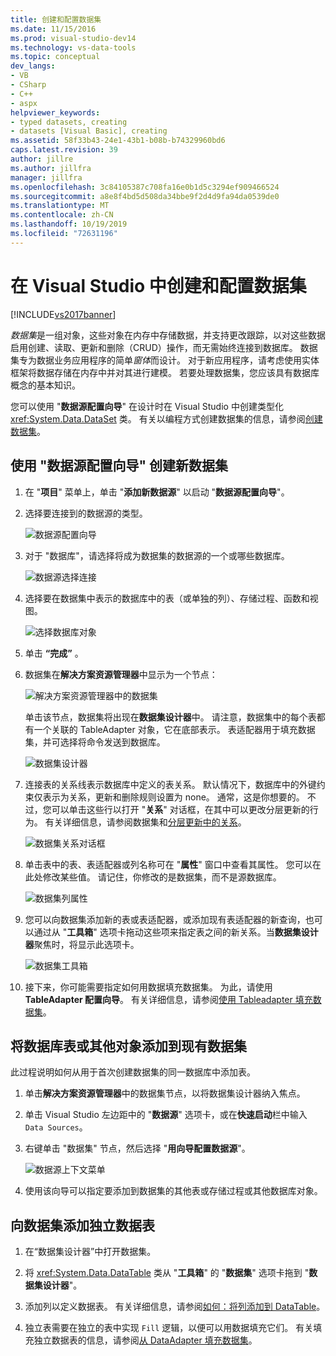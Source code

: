 ```yaml
---
title: 创建和配置数据集
ms.date: 11/15/2016
ms.prod: visual-studio-dev14
ms.technology: vs-data-tools
ms.topic: conceptual
dev_langs:
- VB
- CSharp
- C++
- aspx
helpviewer_keywords:
- typed datasets, creating
- datasets [Visual Basic], creating
ms.assetid: 58f33b43-24e1-43b1-b08b-b74329960bd6
caps.latest.revision: 39
author: jillre
ms.author: jillfra
manager: jillfra
ms.openlocfilehash: 3c84105387c708fa16e0b1d5c3294ef909466524
ms.sourcegitcommit: a8e8f4bd5d508da34bbe9f2d4d9fa94da0539de0
ms.translationtype: MT
ms.contentlocale: zh-CN
ms.lasthandoff: 10/19/2019
ms.locfileid: "72631196"
---
```

# <a name="create-and-configure-datasets-in-visual-studio"></a>在 Visual Studio 中创建和配置数据集
[!INCLUDE[vs2017banner](../includes/vs2017banner.md)]

*数据集*是一组对象，这些对象在内存中存储数据，并支持更改跟踪，以对这些数据启用创建、读取、更新和删除（CRUD）操作，而无需始终连接到数据库。 数据集专为数据业务应用程序的简单*窗体*而设计。 对于新应用程序，请考虑使用实体框架将数据存储在内存中并对其进行建模。 若要处理数据集，您应该具有数据库概念的基本知识。

 您可以使用 "**数据源配置向导**" 在设计时在 Visual Studio 中创建类型化 <xref:System.Data.DataSet> 类。 有关以编程方式创建数据集的信息，请参阅[创建数据集](https://msdn.microsoft.com/library/57629d8f-393e-4677-8b83-29ffde27f5fc)。

## <a name="create-a-new-dataset-by-using-the-data-source-configuration-wizard"></a>使用 "数据源配置向导" 创建新数据集

1. 在 "**项目**" 菜单上，单击 "**添加新数据源**" 以启动 "**数据源配置向导**"。

2. 选择要连接到的数据源的类型。

     ![数据源配置向导](../data-tools/media/data-source-configuration-wizard.png "数据源配置向导")

3. 对于 "数据库"，请选择将成为数据集的数据源的一个或哪些数据库。

     ![数据源选择连接](../data-tools/media/data-source-choose-a-connection.png "数据源选择连接")

4. 选择要在数据集中表示的数据库中的表（或单独的列）、存储过程、函数和视图。

     ![选择数据库对象](../data-tools/media/raddata-chose-objects.png "raddata 选择的对象")

5. 单击 **“完成”** 。

6. 数据集在**解决方案资源管理器**中显示为一个节点：

     ![解决方案资源管理器中的数据集](../data-tools/media/dataset-in-solution-explorer.png "解决方案资源管理器中的数据集")

     单击该节点，数据集将出现在**数据集设计器**中。 请注意，数据集中的每个表都有一个关联的 TableAdapter 对象，它在底部表示。 表适配器用于填充数据集，并可选择将命令发送到数据库。

     ![数据集设计器](../data-tools/media/dataset-designer.png "数据集设计器")

7. 连接表的关系线表示数据库中定义的表关系。 默认情况下，数据库中的外键约束仅表示为关系，更新和删除规则设置为 none。 通常，这是你想要的。 不过，您可以单击这些行以打开 "**关系**" 对话框，在其中可以更改分层更新的行为。 有关详细信息，请参阅数据集和[分层更新](../data-tools/hierarchical-update.md)[中的关系](../data-tools/relationships-in-datasets.md)。

     ![数据集关系对话框](../data-tools/media/raddata-relation-dialog.png "raddata 关系对话框")

8. 单击表中的表、表适配器或列名称可在 "**属性**" 窗口中查看其属性。 您可以在此处修改某些值。 请记住，你修改的是数据集，而不是源数据库。

     ![数据集列属性](../data-tools/media/dataset-column-properties.png "数据集列属性")

9. 您可以向数据集添加新的表或表适配器，或添加现有表适配器的新查询，也可以通过从 "**工具箱**" 选项卡拖动这些项来指定表之间的新关系。当**数据集设计器**聚焦时，将显示此选项卡。

     ![数据集工具箱](../data-tools/media/raddata-dataset-toolbox.png "raddata 数据集工具箱")

10. 接下来，你可能需要指定如何用数据填充数据集。 为此，请使用**TableAdapter 配置向导**。 有关详细信息，请参阅[使用 Tableadapter 填充数据集](../data-tools/fill-datasets-by-using-tableadapters.md)。

## <a name="add-a-database-table-or-other-object-to-an-existing-dataset"></a>将数据库表或其他对象添加到现有数据集
 此过程说明如何从用于首次创建数据集的同一数据库中添加表。

1. 单击**解决方案资源管理器**中的数据集节点，以将数据集设计器纳入焦点。

2. 单击 Visual Studio 左边距中的 "**数据源**" 选项卡，或在**快速启动**栏中输入 `Data Sources`。

3. 右键单击 "数据集" 节点，然后选择 "**用向导配置数据源**"。

     ![数据源上下文菜单](../data-tools/media/data-source-context-menu.png "数据源上下文菜单")

4. 使用该向导可以指定要添加到数据集的其他表或存储过程或其他数据库对象。

## <a name="add-a-stand-alone-data-table-to-a-dataset"></a>向数据集添加独立数据表

1. 在“数据集设计器”中打开数据集。

2. 将 <xref:System.Data.DataTable> 类从 "**工具箱**" 的 "**数据集**" 选项卡拖到 "**数据集设计器**"。

3. 添加列以定义数据表。 有关详细信息，请参阅[如何：将列添加到 DataTable](https://msdn.microsoft.com/library/8ca21f77-b99a-47a7-a656-7cfd7a1bd9df)。

4. 独立表需要在独立的表中实现 `Fill` 逻辑，以便可以用数据填充它们。 有关填充独立数据表的信息，请参阅[从 DataAdapter 填充数据集](https://msdn.microsoft.com/library/3fa0ac7d-e266-4954-bfac-3fbe2f913153)。
